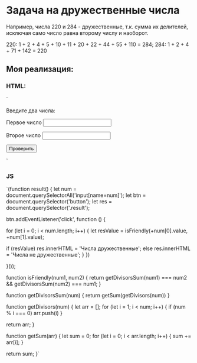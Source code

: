 # Задача на дружественные числа

Например, числа 220 и 284 - дружественные, т.к. сумма их делителей, исключая само число равна второму числу и наоборот.

220: 1 + 2 + 4 + 5 + 10 + 11 + 20 + 22 + 44 + 55 + 110 = 284;
284: 1 + 2 + 4 + 71 + 142 = 220

## Моя реализация:

### HTML:
`
<p>Введите два числа:</p>

<label for="num1">Первое число
<input type="text" id="num1" name="num">
</label>

<label for="num2">Второе число
<input type="text" id="num2" name="num">
</label>

<button>Проверить</button>

<p class="result"></p>
`

### JS

`(function result() {
let num = document.querySelectorAll('input[name=num]');
let btn = document.querySelector('button');
let res = document.querySelector('.result');

btn.addEventListener('click', function () {

for (let i = 0; i < num.length; i++) {
  let resValue = isFriendly(+num[0].value, +num[1].value);

  if (resValue) res.innerHTML = 'Числа дружественные';
  else res.innerHTML = 'Числа не дружественные';
}
})

}());


function isFriendly(num1, num2) {
return getDivisorsSum(num1) === num2 && getDivisorsSum(num2) === num1;
}

function getDivisorsSum(num) {
return getSum(getDivisors(num))
}

function getDivisors(num) {
let arr = [];
for (let i = 1; i < num; i++) {
if (num % i === 0) arr.push(i)
}

return arr;
}

function getSum(arr) {
let sum = 0;
for (let i = 0; i < arr.length; i++) {
sum += arr[i];
}

return sum;
}`

